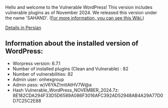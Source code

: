 Hello and welcome to the Vulnerable WordPress!
This version includes vulnerable plugins as of November 2024.
We released this version under the name 'SAHAND'. ([For more information, you can see this Wiki.](https://en.wikipedia.org/wiki/Sahand)) 

[Details in Persian](https://onhexgroup.ir/vulnerable-wordpress-november-2024/)


## Information about the installed version of WordPress:

- Worpress version: 6.7.1
- Number of installed plugins (Clean and Vulnerable) : 82
- Number of vulnerabilities: 82
- Admin user: onhexgroup
- Admin pass: w)V6YAZ!mttAtHV7W@a
- Hash Vulnerable_WordPress_NOVEMBER_2024.7z: 8E182CDA294F33D5D6589A086F3016AFC392AD52948AB4A29A77D0D7C25C2E88


